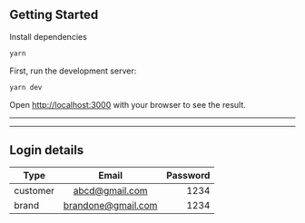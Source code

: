 ## Getting Started
Install dependencies
```bash
yarn
```

First, run the development server:
```bash
yarn dev
```

Open [http://localhost:3000](http://localhost:3000) with your browser to see the result.

---
---
## Login details
| Type       | Email           | Password |
| ---------- |:---------------:| -----:|
| customer   | abcd@gmail.com  | 1234 |
| brand      | brandone@gmail.com | 1234 |